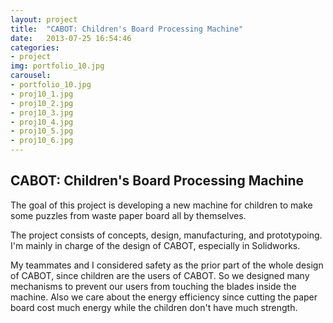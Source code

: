 ```yaml
---
layout: project
title:  "CABOT: Children's Board Processing Machine"
date:   2013-07-25 16:54:46
categories:
- project
img: portfolio_10.jpg
carousel:
- portfolio_10.jpg
- proj10_1.jpg
- proj10_2.jpg
- proj10_3.jpg
- proj10_4.jpg
- proj10_5.jpg
- proj10_6.jpg
---
```

CABOT: Children's Board Processing Machine
-----------------
The goal of this project is developing a new machine for children to make some puzzles from waste paper board all by themselves. 

The project consists of concepts, design, manufacturing, and prototypoing. I'm mainly in charge of the design of CABOT, especially in Solidworks.

My teammates and I considered safety as the prior part of the whole design of CABOT, since children are the users of CABOT. So we designed many mechanisms to prevent our users from touching the blades inside the machine. Also we care about the energy efficiency since cutting the paper board cost much energy while the children don't have much strength.

 